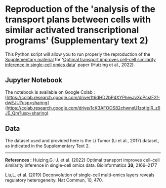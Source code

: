 # Reproduction of the 'analysis of the transport plans between cells with similar activated transcriptional programs' (Supplementary text 2)

This Python script will allow you to run properly the reproduction of the [Supplementary material](https://oup.silverchair-cdn.com/oup/backfile/Content_public/Journal/bioinformatics/38/8/10.1093_bioinformatics_btac084/1/btac084_supplementary_data.zip?Expires=1659429360&Signature=nMn7Eju9SgLcv0wpX~JzvvFCSFokofXn95wYKUFEVS0yE2HjawQRjz9p~w1BgrO54ni5mmYxXMN1zMkWyeeZglQz-~m9vvJDhm1TUr17kLvxqPKII2es0XdLEWOPcQh64EFvUxRVF3WTG5dCBoOYT-WH8oPt1z-t1DIA52BTLgVcuvcXoG4xmMuiJK4dj1dGSRIpbDm1nLRTx9~ZGSSR8K8zWuY-nQZN47219VU3wNGLXcVZ0RasGFa9C3Yxa3udTVWYNmckyWcp9GRymluBeiqBpq-67HFKEzORM8j3s7VGOrZBM7u9c9~dKKnDBNoA9PFhJD-H0bPCjnB~uVI6FQ__&Key-Pair-Id=APKAIE5G5CRDK6RD3PGA) for '[Optimal transport improves cell–cell similarity inference in single-cell omics data](https://academic.oup.com/bioinformatics/article/38/8/2169/6528312#supplementary-data)' paper (Huizing et al., 2022). 


## Jupyter Notebook
The notebook is available on Google Colab : [https://colab.research.google.com/drive/1t6dHD2bP4XYPhevJyXpPcsIF2f-dwEJU?usp=sharing](https://colab.research.google.com/drive/1cK3AFOOS82chwneU1zotIgIR_z9JE_Qm?usp=sharing)

## Data
The dataset used and provided here is the Li Tumor (Li et al., 2017) dataset, as indicated in the Supplementary Text 2.


---
**References :**
Huizing,G.-J. et al. (2022) Optimal transport improves cell–cell similarity inference in single-cell omics data. Bioinformatics **38**, 2169–2177

Liu,L. et al. (2019) Deconvolution of single-cell multi-omics layers reveals regulatory heterogeneity. Nat Commun, 10, 470.
